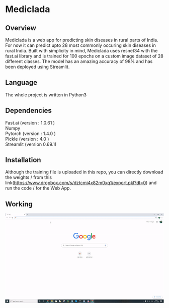 # Mediclada

## Overview
Mediclada is a web app for predicting skin diseases in rural parts of India. For now it can predict upto 28 most commonly occuring skin diseases in rural India.
Built with simplicity in mind, Mediclada uses resnet34 with the fast.ai library and is trained for 100 epochs on a custom image dataset of 28 different classes.
The model has an amazing accuracy of 98% and has been deployed using Streamlit.

## Language
The whole project is written in Python3

## Dependencies 
Fast.ai (version : 1.0.61 ) \
Numpy \
Pytorch (version : 1.4.0 ) \
Pickle (version : 4.0 ) \
Streamlit (version 0.69.1) 

## Installation
Although the training file is uploaded in this repo, you can directly download the weights /
from this link(https://www.dropbox.com/s/dztcmi4x82m0xq1/export.pkl?dl=0) and run the code /
for the Web App.

## Working
![](walkthrough.gif)
